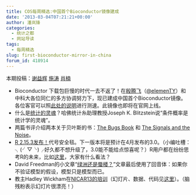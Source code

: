 ```yaml
---
title: COS每周精选:中国首个Bioconductor镜像建成
date: '2013-03-04T07:21:21+00:00'
author: 潘岚锋
categories:
  - 统计之都
  - 网站导读
tags:
  - 每周精选
slug: first-bioconductor-mirror-in-china
forum_id: 418914
---
```


本期投稿：[谢益辉](http://yihui.name/) [施涛](http://taoshistat.wordpress.com/) [肖楠](http://www.road2stat.com/)

  * Bioconductor 下载包巨慢的时代一去不返了！在[殷腾飞](http://www.tengfei.name/)（[@elemenTY](http://weibo.com/yintengfei)）和中科大各位同仁的多方协调努力下，现已建成中国首个Bioconductor镜像。各位客官可以照[此处的说明](http://www.tengfei.name/cn/2013/03/ustc-bioc/)进行测速。此镜像也即将在官网上线。<!--more-->
  * 什么是[统计的灵魂](http://v.youku.com/v_show/id_XNTIyMDM5ODY0.html)？哈佛统计糸助理教授Joseph K. Blitzstein说“条件概率是统计学的灵魂”。
  * 两篇书评介绍两本关于贝叶斯的书：[The Bugs Book](http://xianblog.wordpress.com/2013/02/25/the-bugs-book-guest-post/) 和 [The Signals and the Noise](http://xianblog.wordpress.com/2013/02/27/the-signal-and-the-noise-2/)。
  * [R 2.15.3发布！](https://cos.name/cn/topic/109489)代号安全毯。下一版本将是预计在4月发布的3.0。（小编吐槽：╮(╯▽╰)╭好久都不想升级了，3.0能不能给点惊喜呢？）R用户都在纷纷思考R的未来，比如[这里](https://cos.name/cn/topic/109489#post-243064)，大家有什么看法？
  * David Freedman的小文章“[绿洲还是蜃楼？](http://www.stat.berkeley.edu/~census/chance.pdf)”文章最后使用了回音体：如果你不验证模型的假设，模型只是模型而已。
  * 教主Hadley Wickham在[NICAR13的培训](http://ire.org/events-and-training/event/315/580/)（幻灯片、数据、代码见[这里](https://www.dropbox.com/sh/m97xuwrobjar6p5/eyp2mN4IQm/slides)）。（脑残粉表示幻灯片很漂亮！）
